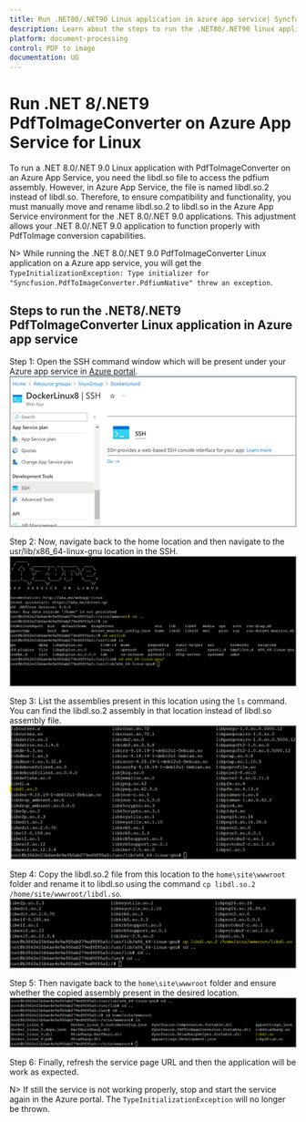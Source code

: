 ```yaml
---
title: Run .NET80/.NET90 Linux application in azure app service| Syncfusion®
description: Learn about the steps to run the .NET80/.NET90 linux application in Azure app service with the PdfToImageConverter library.
platform: document-processing
control: PDF to image
documentation: UG
---
```


# Run .NET 8/.NET9 PdfToImageConverter on Azure App Service for Linux

To run a .NET 8.0/.NET 9.0 Linux application with PdfToImageConverter on an Azure App Service, you need the libdl.so file to access the pdfium assembly. However, in Azure App Service, the file is named libdl.so.2 instead of libdl.so. Therefore, to ensure compatibility and functionality, you must manually move and rename libdl.so.2 to libdl.so in the Azure App Service environment for the .NET 8.0/.NET 9.0 applications. This adjustment allows your .NET 8.0/.NET 9.0 application to function properly with PdfToImage conversion capabilities.

N> While running the .NET 8.0/.NET 9.0 PdfToImageConverter Linux application on a Azure app service, you will get the `TypeInitializationException: Type initializer for "Syncfusion.PdfToImageConverter.PdfiumNative" threw an exception`.

## Steps to run the .NET8/.NET9 PdfToImageConverter Linux application in Azure app service

Step 1: Open the SSH command window which will be present under your Azure app service in [Azure portal](https://portal.azure.com/).
![Open SSH command Window](Azure_Linux_Net80_Images/Azure_Linux_Step1.png)

Step 2: Now, navigate back to the home location and then navigate to the usr/lib/x86_64-linux-gnu location in the SSH.
![Navigation to the libdl assembly location](Azure_Linux_Net80_Images/Azure_Linux_Step2.png)

Step 3: List the assemblies present in this location using the `ls` command. You can find the libdl.so.2 assembly in that location instead of libdl.so assembly file.
![Locate the libdl assembly](Azure_Linux_Net80_Images/Azure_Linux_Step3.png)

Step 4: Copy the libdl.so.2 file from this location to the `home\site\wwwroot` folder and rename it to libdl.so using the command `cp libdl.so.2 /home/site/wwwroot/libdl.so`.
![Copy and rename the libdl assembly](Azure_Linux_Net80_Images/Azure_Linux_Step4.png)

Step 5: Then navigate back to the `home\site\wwwroot` folder and ensure whether the copied assembly present in the desired location.
![Ensuring the copied assembly](Azure_Linux_Net80_Images/Azure_Linux_Step5.png)

Step 6: Finally, refresh the service page URL and then the application will be work as expected.

N> If still the service is not working properly, stop and start the service again in the Azure portal. The `TypeInitializationException` will no longer be thrown.